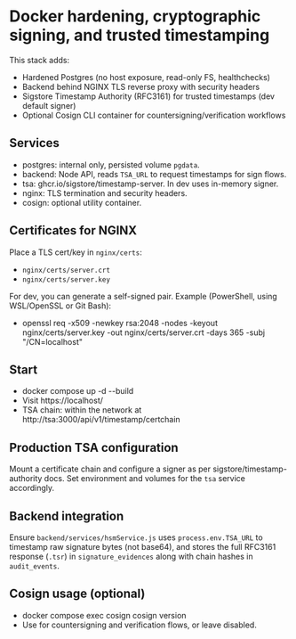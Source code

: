 # Docker hardening, cryptographic signing, and trusted timestamping

This stack adds:

- Hardened Postgres (no host exposure, read-only FS, healthchecks)
- Backend behind NGINX TLS reverse proxy with security headers
- Sigstore Timestamp Authority (RFC3161) for trusted timestamps (dev default signer)
- Optional Cosign CLI container for countersigning/verification workflows

## Services

- postgres: internal only, persisted volume `pgdata`.
- backend: Node API, reads `TSA_URL` to request timestamps for sign flows.
- tsa: ghcr.io/sigstore/timestamp-server. In dev uses in-memory signer.
- nginx: TLS termination and security headers.
- cosign: optional utility container.

## Certificates for NGINX

Place a TLS cert/key in `nginx/certs`:

- `nginx/certs/server.crt`
- `nginx/certs/server.key`

For dev, you can generate a self-signed pair. Example (PowerShell, using WSL/OpenSSL or Git Bash):

- openssl req -x509 -newkey rsa:2048 -nodes -keyout nginx/certs/server.key -out nginx/certs/server.crt -days 365 -subj "/CN=localhost"

## Start

- docker compose up -d --build
- Visit https://localhost/
- TSA chain: within the network at http://tsa:3000/api/v1/timestamp/certchain

## Production TSA configuration

Mount a certificate chain and configure a signer as per sigstore/timestamp-authority docs.
Set environment and volumes for the `tsa` service accordingly.

## Backend integration

Ensure `backend/services/hsmService.js` uses `process.env.TSA_URL` to timestamp raw signature bytes (not base64), and stores the full RFC3161 response (`.tsr`) in `signature_evidences` along with chain hashes in `audit_events`.

## Cosign usage (optional)

- docker compose exec cosign cosign version
- Use for countersigning and verification flows, or leave disabled.
